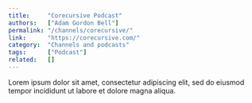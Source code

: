 ```yaml
---
title:     "Corecursive Podcast"
authors:   ["Adam Gordon Bell"]
permalink: "/channels/corecursive/"
link:      "https://corecursive.com/"
category:  "Channels and podcasts"
tags:      ["Podcast"]
related:   []
---
```


Lorem ipsum dolor sit amet, consectetur adipiscing elit, sed do eiusmod tempor incididunt ut labore et dolore magna aliqua.
